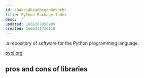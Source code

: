 ```yaml
---
id: 40akci4hkq6bxqdn0mkntbc
title: Python Package Index
desc: ''
updated: 1666387956989
created: 1666311720110
---
```

:a repository of software for the Python programming language.

[pypi.org](https://pypi.org/)

## pros and cons of libraries
